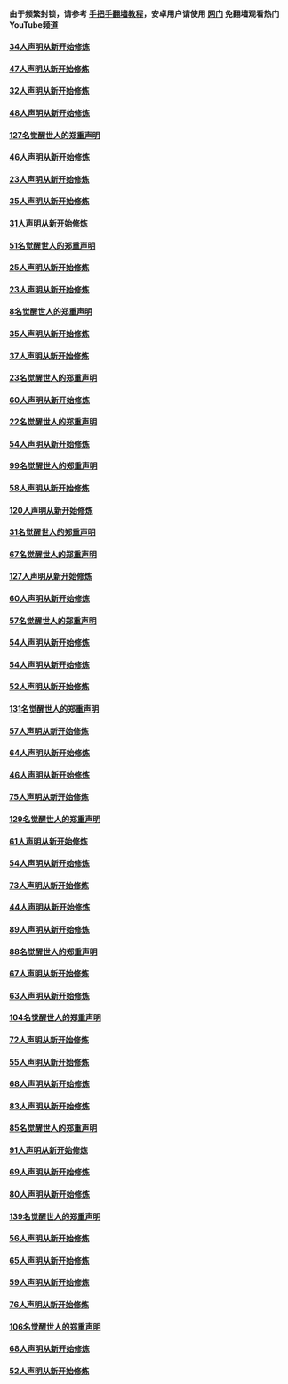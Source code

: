 #### 由于频繁封锁，请参考 [手把手翻墙教程](https://github.com/gfw-breaker/guides/wiki/)，安卓用户请使用 [网门](https://github.com/gfw-breaker/nogfw/blob/master/dl.md?t=02270600) 免翻墙观看热门YouTube频道 

#### [34人声明从新开始修炼](../pages/91/421322.md?t=02270600) 

#### [47人声明从新开始修炼](../pages/91/421264.md?t=02270600) 

#### [32人声明从新开始修炼](../pages/91/421225.md?t=02270600) 

#### [48人声明从新开始修炼](../pages/91/421202.md?t=02270600) 

#### [127名觉醒世人的郑重声明](../pages/91/421224.md?t=02270600) 

#### [46人声明从新开始修炼](../pages/91/421203.md?t=02270600) 

#### [23人声明从新开始修炼](../pages/91/421138.md?t=02270600) 

#### [35人声明从新开始修炼](../pages/91/421122.md?t=02270600) 

#### [31人声明从新开始修炼](../pages/91/421081.md?t=02270600) 

#### [51名觉醒世人的郑重声明](../pages/91/421080.md?t=02270600) 

#### [25人声明从新开始修炼](../pages/91/421020.md?t=02270600) 

#### [23人声明从新开始修炼](../pages/91/420884.md?t=02270600) 

#### [8名觉醒世人的郑重声明](../pages/91/420883.md?t=02270600) 

#### [35人声明从新开始修炼](../pages/91/420809.md?t=02270600) 

#### [37人声明从新开始修炼](../pages/91/420766.md?t=02270600) 

#### [23名觉醒世人的郑重声明](../pages/91/420765.md?t=02270600) 

#### [60人声明从新开始修炼](../pages/91/420727.md?t=02270600) 

#### [22名觉醒世人的郑重声明](../pages/91/420726.md?t=02270600) 

#### [54人声明从新开始修炼](../pages/91/420529.md?t=02270600) 

#### [99名觉醒世人的郑重声明](../pages/91/420528.md?t=02270600) 

#### [58人声明从新开始修炼](../pages/91/420198.md?t=02270600) 

#### [120人声明从新开始修炼](../pages/91/420141.md?t=02270600) 

#### [31名觉醒世人的郑重声明](../pages/91/420197.md?t=02270600) 

#### [67名觉醒世人的郑重声明](../pages/91/420140.md?t=02270600) 

#### [127人声明从新开始修炼](../pages/91/420082.md?t=02270600) 

#### [60人声明从新开始修炼](../pages/91/420081.md?t=02270600) 

#### [57名觉醒世人的郑重声明](../pages/91/420080.md?t=02270600) 

#### [54人声明从新开始修炼](../pages/91/419533.md?t=02270600) 

#### [54人声明从新开始修炼](../pages/91/419532.md?t=02270600) 

#### [52人声明从新开始修炼](../pages/91/419531.md?t=02270600) 

#### [131名觉醒世人的郑重声明](../pages/91/419530.md?t=02270600) 

#### [57人声明从新开始修炼](../pages/91/419430.md?t=02270600) 

#### [64人声明从新开始修炼](../pages/91/419429.md?t=02270600) 

#### [46人声明从新开始修炼](../pages/91/419428.md?t=02270600) 

#### [75人声明从新开始修炼](../pages/91/419427.md?t=02270600) 

#### [129名觉醒世人的郑重声明](../pages/91/419426.md?t=02270600) 

#### [61人声明从新开始修炼](../pages/91/419198.md?t=02270600) 

#### [54人声明从新开始修炼](../pages/91/419197.md?t=02270600) 

#### [73人声明从新开始修炼](../pages/91/419196.md?t=02270600) 

#### [44人声明从新开始修炼](../pages/91/419075.md?t=02270600) 

#### [89人声明从新开始修炼](../pages/91/419074.md?t=02270600) 

#### [88名觉醒世人的郑重声明](../pages/91/419195.md?t=02270600) 

#### [67人声明从新开始修炼](../pages/91/419073.md?t=02270600) 

#### [63人声明从新开始修炼](../pages/91/419072.md?t=02270600) 

#### [104名觉醒世人的郑重声明](../pages/91/419071.md?t=02270600) 

#### [72人声明从新开始修炼](../pages/91/418902.md?t=02270600) 

#### [55人声明从新开始修炼](../pages/91/418901.md?t=02270600) 

#### [68人声明从新开始修炼](../pages/91/418900.md?t=02270600) 

#### [83人声明从新开始修炼](../pages/91/418757.md?t=02270600) 

#### [85名觉醒世人的郑重声明](../pages/91/418899.md?t=02270600) 

#### [91人声明从新开始修炼](../pages/91/418756.md?t=02270600) 

#### [69人声明从新开始修炼](../pages/91/418755.md?t=02270600) 

#### [80人声明从新开始修炼](../pages/91/418754.md?t=02270600) 

#### [139名觉醒世人的郑重声明](../pages/91/418753.md?t=02270600) 

#### [56人声明从新开始修炼](../pages/91/418594.md?t=02270600) 

#### [65人声明从新开始修炼](../pages/91/418593.md?t=02270600) 

#### [59人声明从新开始修炼](../pages/91/418592.md?t=02270600) 

#### [76人声明从新开始修炼](../pages/91/418431.md?t=02270600) 

#### [106名觉醒世人的郑重声明](../pages/91/418591.md?t=02270600) 

#### [68人声明从新开始修炼](../pages/91/418430.md?t=02270600) 

#### [52人声明从新开始修炼](../pages/91/418429.md?t=02270600) 

